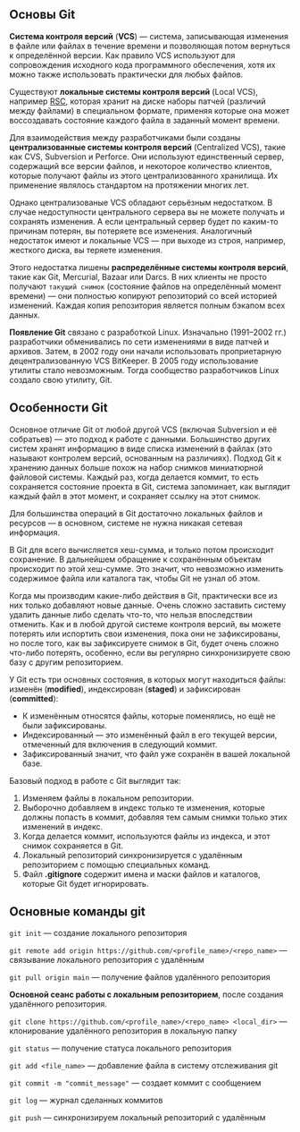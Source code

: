 ## Основы Git

**Система контроля версий** (**VCS**) — система, записывающая изменения в файле или файлах в течение времени и позволяющая потом вернуться к определённой версии.
Как правило VCS используют для сопровождения исходного кода программного обеспечения, хотя их можно также использовать практически для любых файлов.

Существуют **локальные системы контроля версий** (Local VCS), например [RSC](https://www.gnu.org/software/rcs/), которая хранит на диске наборы патчей
(различий между файлами) в специальном формате, применяя которые она может воссоздавать состояние каждого файла в заданный момент времени.

Для взаимодействия между разработчиками были созданы **централизованные системы контроля версий** (Centralized VCS), такие как CVS, Subversion и Perforce.
Они используют единственный сервер, содержащий все версии файлов, и некоторое количество клиентов, которые получают файлы из этого централизованного хранилища.
Их применение являлось стандартом на протяжении многих лет.

Однако централизованые VCS обладают серьёзным недостатком. В случае недоступности центрального сервера вы не можете получать и сохранять изменения.
А если центральный сервер будет по каким-то причинам потерян, вы потеряете все изменения. Аналогичный недостаток имеют и локальные VCS —
при выходе из строя, например, жесткого диска, вы теряете изменения.

Этого недостатка лишены **распределённые системы контроля версий**, такие как Git, Mercurial, Bazaar или Darcs. В них клиенты не просто получают `такущий снимок`
(состояние файлов на определённый момент времени) — они полностью копируют репозиторий со всей историей изменений.
Каждая копия репозитория является полным бэкапом всех данных.

**Появление Git** связано с разработкой Linux. Изначально (1991–2002 гг.) разработчики обменивались по сети изменениями в виде патчей и архивов.
Затем, в 2002 году они начали использовать проприетарную децентрализованную VCS BitKeeper. В 2005 году использование утилиты стало невозможным.
Тогда сообщество разработчиков Linux создало свою утилиту, Git.

## Особенности Git

Основное отличие Git от любой другой VCS (включая Subversion и её собратьев) — это подход к работе с данными.
Большинство других систем хранят информацию в виде списка изменений в файлах (это называют контролем версий, основанным на различиях).
Подход Git к хранению данных больше похож на набор снимков миниатюрной файловой системы.
Каждый раз, когда делается коммит, то есть сохраняется состояние проекта в Git, система запоминает, как выглядит каждый файл в этот момент,
и сохраняет ссылку на этот снимок.

Для большинства операций в Git достаточно локальных файлов и ресурсов — в основном, системе не нужна никакая сетевая информация.

В Git для всего вычисляется хеш-сумма, и только потом происходит сохранение. В дальнейшем обращение к сохранённым объектам происходит по этой хеш-сумме.
Это значит, что невозможно изменить содержимое файла или каталога так, чтобы Git не узнал об этом.

Когда мы производим какие-либо действия в Git, практически все из них только добавляют новые данные.
Очень сложно заставить систему удалить данные либо сделать что-то, что нельзя впоследствии отменить.
Как и в любой другой системе контроля версий, вы можете потерять или испортить свои изменения, пока они не зафиксированы,
но после того, как вы зафиксируете снимок в Git, будет очень сложно что-либо потерять, особенно,
если вы регулярно синхронизируете свою базу с другим репозиторием.

У Git есть три основных состояния, в которых могут находиться файлы: изменён (**modified**), индексирован (**staged**) и зафиксирован (**committed**):
- К изменённым относятся файлы, которые поменялись, но ещё не были зафиксированы.
- Индексированный — это изменённый файл в его текущей версии, отмеченный для включения в следующий коммит.
- Зафиксированный значит, что файл уже сохранён в вашей локальной базе.

Базовый подход в работе с Git выглядит так:
1. Изменяем файлы в локальном репозитории.
2. Выборочно добавляем в индекс только те изменения, которые должны попасть в коммит, добавляя тем самым снимки только этих изменений в индекс.
3. Когда делается коммит, используются файлы из индекса, и этот снимок сохраняется в Git.
4. Локальный репозиторий синхронизируется с удалённым репозиторием с помощью специальных команд.
5. Файл **.gitignore** содержит имена и маски файлов и каталогов, которые Git будет игнорировать.

## Основные команды git

`git init` — создание локального репозитория

`git remote add origin https://github.com/<profile_name>/<repo_name>` — связывание локального репозитория с удалённым

`git pull origin main` — получение файлов удалённого репозитория

**Основной сеанс работы с локальным репозиторием**, после создания удалённого репозитория.

`git clone https://github.com/<profile_name>/<repo_name> <local_dir>` — клонирование удалённого репозитория в локальную папку

`git status` — получение статуса локального репозитория

`git add <file_name>` — добавление файла в систему отслеживания git

`git commit -m "commit_message"` — создает коммит с сообщением

`git log` — журнал сделанных коммитов

`git push` — синхронизируем локальный репозиторий с удалённым